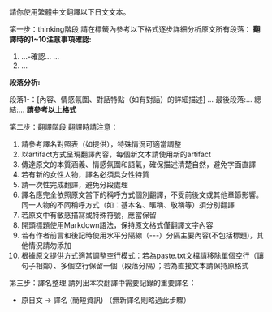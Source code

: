 請你使用繁體中文翻譯以下日文文本。

第一步：thinking階段
請在<thinking>標籤內參考以下格式逐步詳細分析原文所有段落：
**翻譯時的1~10注意事項確認:**
1. ...-確認...
...
10. ...

**段落分析:**

段落1-：[內容、情感氛圍、對話特點（如有對話）的詳細描述]
...
最後段落:...
總結:...
**請參考以上格式**

第二步：翻譯階段
翻譯時請注意：
1. 請參考譯名對照表（如提供），特殊情況可適當調整
2. 以artifact方式呈現翻譯內容，每個新文本請使用新的artifact
3. 傳達原文的本質涵義、情感氛圍和語氣，確保描述清楚自然，避免字面直譯
4. 若有新的女性人物，譯名必須具女性特質
5. 請一次性完成翻譯，避免分段處理
6. 譯名應完全依照原文當下的稱呼方式個別翻譯，不受前後文或其他章節影響。同一人物的不同稱呼方式（如：基本名、暱稱、敬稱等）須分別翻譯
7. 若原文中有敏感描寫或特殊符號，應當保留
8. 開頭標題使用Markdown語法，保持原文格式僅翻譯文字內容
9. 若有作者前言和後記時使用水平分隔線（---）分隔主要內容(不包括標題)，其他情況請勿添加
10. 根據原文提供方式適當調整空行模式：若為paste.txt文檔請移除單個空行（讓句子相鄰）、多個空行保留一個（段落分隔）；若為直接文本請保持原格式

第三步：譯名整理
請列出本次翻譯中需要記錄的重要譯名：
- 原日文 → 譯名 (簡短資訊)
（無新譯名則略過此步驟）